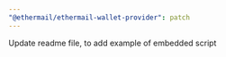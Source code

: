 ```yaml
---
"@ethermail/ethermail-wallet-provider": patch
---
```


Update readme file, to add example of embedded script
